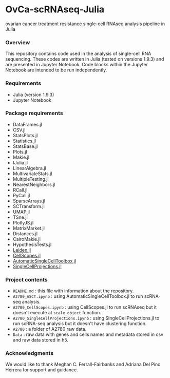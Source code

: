 # OvCa-scRNAseq-Julia
ovarian cancer treatment resistance single-cell RNAseq analysis pipeline in Julia

### Overview
This repository contains code used in the analysis of single-cell RNA sequencing. These codes are written in Julia (tested on versions 1.9.3) and are presented in Jupyter Notebook. Code blocks within the Jupyter Notebook are intended to be run independently. 

### Requirements
- Julia (version 1.9.3)
- Jupyter Notebook

### Package requirements 
- DataFrames.jl
- CSV.jl
- StatsPlots.jl
- Statistics.jl
- StatsBase.jl
- Plots.jl
- Makie.jl
- IJulia.jl
- LinearAlgebra.jl
- MultivariateStats.jl
- MultipleTesting.jl
- NearestNeighbors.jl
- RCall.jl
- PyCall.jl
- SparseArrays.jl
- SCTransform.jl
- UMAP.jl
- TSne.jl
- PlotlyJS.jl
- MatrixMarket.jl
- Distances.jl
- CairoMakie.jl
- HypothesisTests.jl
- [Leiden.jl](https://github.com/bicycle1885/Leiden.jl)
- [CellScopes.jl](https://github.com/HaojiaWu/CellScopes.jl#julia_v1_9)
- [AutomaticSingleCellToolbox.jl](https://github.com/kaji331/ASCT.git)
- [SingleCellProjections.jl](https://github.com/BioJulia/SingleCellProjections.jl.git)

### Project contents
- `README.md` : this file with information about the repository.
- `A2780_ASCT.ipynb` : using AutomaticSingleCellToolbox.jl to run scRNA-seq analysis.
- `A2780_CellScopes.ipynb` : using CellScopes.jl to run scRNAseq but it doesn't execute at `scale_object` function.
- `A2780_SingleCellProjections.ipynb` : using SingleCellProjections.jl to run scRNA-seq analysis but it doesn't have clustering function.
- `A2780` : a folder of A2780 raw data.
- `Data` : raw data with genes and cells names and metadata stored in csv and raw data stored in h5.

### Acknowledgments
We would like to thank Meghan C. Ferrall-Fairbanks and Adriana Del Pino Herrera for support and guidance.
